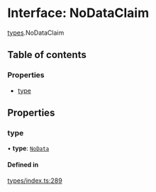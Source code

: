 # Interface: NoDataClaim

[types](../wiki/types).NoDataClaim

## Table of contents

### Properties

- [type](../wiki/types.NoDataClaim#type)

## Properties

### type

• **type**: [`NoData`](../wiki/types.ClaimType#nodata)

#### Defined in

[types/index.ts:289](https://github.com/PolymathNetwork/polymesh-sdk/blob/c6fe1be3/src/types/index.ts#L289)
